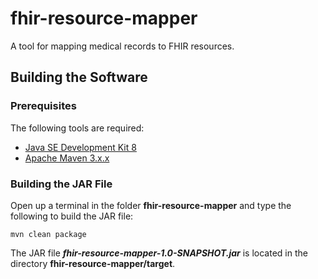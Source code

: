 # fhir-resource-mapper
A tool for mapping medical records to FHIR resources.

## Building the Software

### Prerequisites

The following tools are required:

- [Java SE Development Kit 8](https://developers.redhat.com/products/openjdk/download)
- [Apache Maven 3.x.x](https://maven.apache.org/download.cgi)

### Building the JAR File

Open up a terminal in the folder **fhir-resource-mapper** and type the following to build the JAR file:

```
mvn clean package
```

The JAR file ***fhir-resource-mapper-1.0-SNAPSHOT.jar*** is located in the directory **fhir-resource-mapper/target**.
